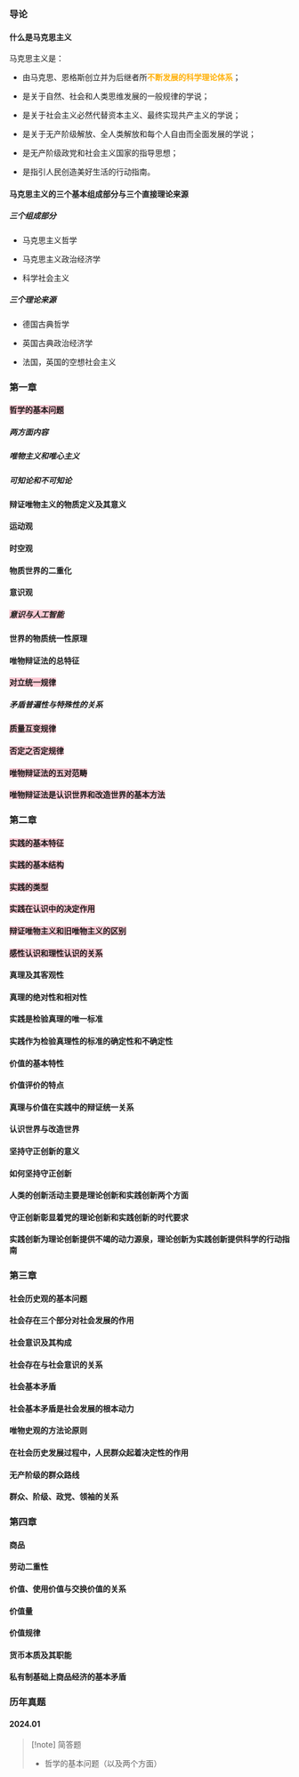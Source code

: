 ### 导论

#### 什么是马克思主义

马克思主义是：

- 由马克思、恩格斯创立并为后继者所<span style="font-weight:bold; color:rgb(255, 177, 10)">不断发展的科学理论体系</span>；

- 是关于自然、社会和人类思维发展的一般规律的学说；

- 是关于社会主义必然代替资本主义、最终实现共产主义的学说；

- 是关于无产阶级解放、全人类解放和每个人自由而全面发展的学说；

- 是无产阶级政党和社会主义国家的指导思想；

- 是指引人民创造美好生活的行动指南。

#### 马克思主义的三个基本组成部分与三个直接理论来源

##### 三个组成部分

- 马克思主义哲学

- 马克思主义政治经济学

- 科学社会主义

##### 三个理论来源

- 德国古典哲学

- 英国古典政治经济学

- 法国，英国的空想社会主义


#### 


### 第一章

#### <span style="background:rgba(252, 163, 180, 0.55)">哲学的基本问题</span>

##### 两方面内容

##### 唯物主义和唯心主义

##### 可知论和不可知论

#### 辩证唯物主义的物质定义及其意义

#### 运动观

#### 时空观

#### 物质世界的二重化

#### 意识观

##### <span style="background:rgba(252, 163, 180, 0.55)">意识与人工智能</span>

#### 世界的物质统一性原理

#### 唯物辩证法的总特征

#### <span style="background:rgba(252, 163, 180, 0.55)">对立统一规律</span>

##### 矛盾普遍性与特殊性的关系

#### <span style="background:rgba(252, 163, 180, 0.55)">质量互变规律</span>

#### <span style="background:rgba(252, 163, 180, 0.55)">否定之否定规律</span>

#### <span style="background:rgba(252, 163, 180, 0.55)">唯物辩证法的五对范畴</span>

#### <span style="background:rgba(252, 163, 180, 0.55)">唯物辩证法是认识世界和改造世界的基本方法</span>

### 第二章

#### <span style="background:rgba(252, 163, 180, 0.55)">实践的基本特征</span>

#### <span style="background:rgba(252, 163, 180, 0.55)">实践的基本结构</span>

#### <span style="background:rgba(252, 163, 180, 0.55)">实践的类型</span>

#### <span style="background:rgba(252, 163, 180, 0.55)">实践在认识中的决定作用</span>

#### <span style="background:rgba(252, 163, 180, 0.55)">辩证唯物主义和旧唯物主义的区别</span>

#### <span style="background:rgba(252, 163, 180, 0.55)">感性认识和理性认识的关系</span>

#### 真理及其客观性

#### 真理的绝对性和相对性

#### 实践是检验真理的唯一标准

#### 实践作为检验真理性的标准的确定性和不确定性

#### 价值的基本特性

#### 价值评价的特点

#### 真理与价值在实践中的辩证统一关系

#### 认识世界与改造世界

#### 坚持守正创新的意义

#### 如何坚持守正创新

#### 人类的创新活动主要是理论创新和实践创新两个方面

#### 守正创新彰显着党的理论创新和实践创新的时代要求

#### 实践创新为理论创新提供不竭的动力源泉，理论创新为实践创新提供科学的行动指南

### 第三章

#### 社会历史观的基本问题

#### 社会存在三个部分对社会发展的作用

#### 社会意识及其构成

#### 社会存在与社会意识的关系

#### 社会基本矛盾

#### 社会基本矛盾是社会发展的根本动力

#### 唯物史观的方法论原则

#### 在社会历史发展过程中，人民群众起着决定性的作用

#### 无产阶级的群众路线

#### 群众、阶级、政党、领袖的关系

### 第四章

#### 商品

#### 劳动二重性

#### 价值、使用价值与交换价值的关系

#### 价值量

#### 价值规律

#### 货币本质及其职能

#### 私有制基础上商品经济的基本矛盾

#### 


### 历年真题

#### 2024.01

>[!note] 简答题
> 
> - 哲学的基本问题（以及两个方面）
> 
> 